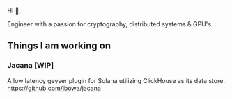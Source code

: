 Hi 👋,

Engineer with a passion for cryptography, distributed systems & GPU's.

## Things I am working on
### Jacana [WIP]

A low latency geyser plugin for Solana utilizing ClickHouse as its data store. https://github.com/jbowa/jacana

